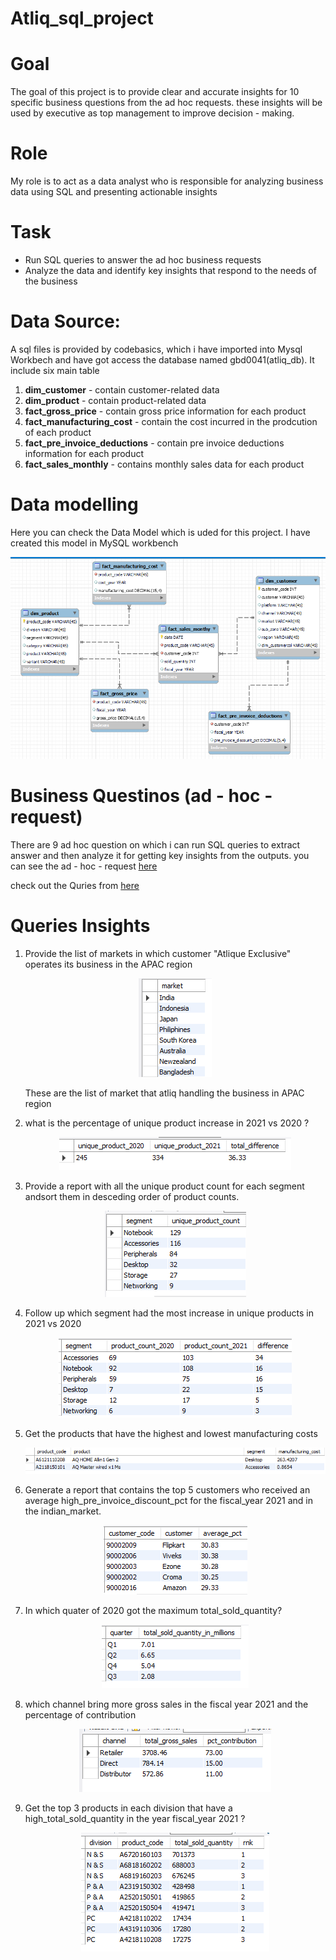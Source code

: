 # Atliq_sql_project

# Goal 
The goal of this project is to provide clear and accurate insights for 10 specific business questions from the ad hoc requests. these insights will be used by executive as top management to 
improve decision - making.

# Role 
My role is to act as a data analyst who is responsible for analyzing business data using SQL and presenting actionable insights 

# Task 
- Run SQL queries to answer the ad hoc business requests
- Analyze the data and identify key insights that respond to the needs of the business

# Data Source:
A sql files is provided by codebasics, which i have imported into Mysql Workbech and have got access the database named gbd0041(atliq_db). It include six main table 
1. **dim_customer**                - contain customer-related data
2. **dim_product**                 - contain product-related data
3. **fact_gross_price**            - contain gross price information for each product
4. **fact_manufacturing_cost**     - contain the cost incurred in the prodcution of each product
5. **fact_pre_invoice_deductions** - contain pre invoice deductions information for each product
6. **fact_sales_monthly**          - contains monthly sales data for each product

# Data modelling
Here you can check the Data Model which is uded for this project. I have created this model in MySQL workbench

![datamodel](datamodel/atliq_datamodel.png)

# Business Questinos (ad - hoc - request) 
There are 9 ad hoc question on which i can run  SQL queries to extract answer and then analyze it for getting key insights from the outputs. 
you can see the ad - hoc - request [here](ad_hoc_request)

check out the Quries from [here](sql_queries/atliq_ad_hoc_queries.sql)

# Queries Insights 

1. Provide the list of markets in which customer "Atlique Exclusive" operates its business in the APAC region
   <p align="center"> 
     <img src = "sql_output/sql_1_output.png" alt="list of markets" /> 
   </p>
   These are the list of market that atliq handling the business in APAC region 

2. what is the percentage of unique product increase in 2021 vs 2020 ?
      <p align="center"> 
     <img src = "sql_output/sql_2_output.png" alt="list of markets" />
      </p>
   
3. Provide a report with all the unique product count for each segment andsort them in desceding order of product counts.
     <p align="center"> 
     <img src = "sql_output/sql_3_output.png" alt="list of markets" />
      </p>
      
4. Follow up which segment had the most increase in unique products in 2021 vs 2020
   <p align="center"> 
     <img src = "sql_output/sql_4_output.png" alt="list of markets" />
      </p>
5. Get the products that have the highest and lowest manufacturing costs
   <p align="center"> 
     <img src = "sql_output/sql_5_output.png" alt="list of markets" />
      </p>
6. Generate a report that contains the top 5 customers who received an average high_pre_invoice_discount_pct for the fiscal_year 2021 and in the indian_market.
   <p align="center"> 
     <img src = "sql_output/sql_6_output.png" alt="list of markets" />
      </p>
7. In which quater of 2020 got the maximum total_sold_quantity?
   <p align="center"> 
     <img src = "sql_output/sql_7_output.png" alt="list of markets" />
      </p>
8. which channel bring more gross sales in the fiscal year 2021 and the percentage of contribution
   <p align="center"> 
     <img src = "sql_output/sql_8_output.png" alt="list of markets" />
      </p>
9. Get the top 3 products in each division that have a high_total_sold_quantity in the year fiscal_year 2021 ?
    <p align="center"> 
     <img src = "sql_output/sql_9_output.png" alt="list of markets" />
      </p>
